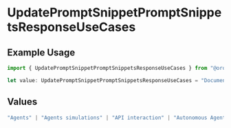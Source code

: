 # UpdatePromptSnippetPromptSnippetsResponseUseCases

## Example Usage

```typescript
import { UpdatePromptSnippetPromptSnippetsResponseUseCases } from "@orq-ai/node/models/operations";

let value: UpdatePromptSnippetPromptSnippetsResponseUseCases = "Documents QA";
```

## Values

```typescript
"Agents" | "Agents simulations" | "API interaction" | "Autonomous Agents" | "Chatbots" | "Classification" | "Code understanding" | "Code writing" | "Documents QA" | "Conversation" | "Extraction" | "Multi-modal" | "Self-checking" | "SQL" | "Summarization" | "Tagging"
```